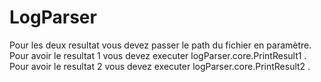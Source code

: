 # LogParser
Pour les deux resultat vous devez passer le path du fichier en paramètre.
Pour avoir le resultat 1 vous devez executer logParser.core.PrintResult1 .
Pour avoir le resultat 2 vous devez executer logParser.core.PrintResult2 .

